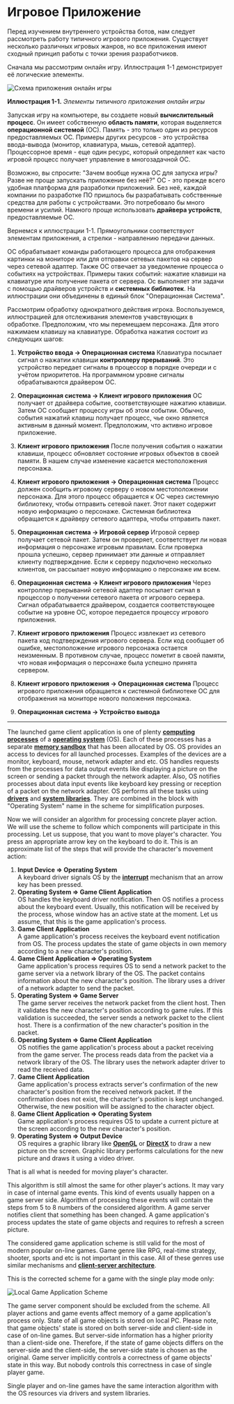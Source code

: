 # Игровое Приложение

Перед изучением внутреннего устройства ботов, нам следует рассмотреть работу типичного игрового приложения. Существует несколько различных игровых жанров, но все приложения имеют сходный принцип работы с точки зрения разработчиков.

Сначала мы рассмотрим онлайн игру. Иллюстрация 1-1 демонстрирует её логические элементы.

![Схема приложения онлайн игры](game-application.png)

**Иллюстрация 1-1.** *Элементы типичного приложения онлайн игры*

Запуская игру на компьютере, вы создаете новый **вычислительный процесс**. Он имеет собственную **область памяти**, которая выделяется **операционной системой** (ОС). Память - это только один из ресурсов предоставляемых ОС. Примеры других ресурсов - это устройства ввода-вывода (монитор, клавиатура, мышь, сетевой адаптер). Процессорное время - еще один ресурс, который определяет как часто игровой процесс получает управление в многозадачной ОС.

Возможно, вы спросите: "Зачем вообще нужна ОС для запуска игры? Разве не проще запускать приложение без неё?" ОС - это прежде всего удобная платформа для разработки приложений. Без неё, каждой компании по разработке ПО пришлось бы разрабатывать собственные средства для работы с устройствами. Это потребовало бы много времени и усилий. Намного проще использовать **драйвера устройств**, предоставляемые ОС.

Вернемся к иллюстрации 1-1. Прямоугольники соответствуют элементам приложения, а стрелки - направлению передачи данных.

ОС обрабатывает команды работающего процесса для отображения картинки на мониторе или для отправки сетевых пакетов на сервер через сетевой адаптер. Также ОС отвечает за уведомление процесса о событиях на устройствах. Примеры таких событий: нажатие клавиши на клавиатуре или получение пакета от сервера. Ос выполняет эти задачи с помощью драйверов устройств и **системных библиотек**. На иллюстрации они объединены в единый блок "Операционная Система".

Рассмотрим обработку однократного действия игрока. Воспользуемся, иллюстрацией для отслеживания элементов учавствующих в обработке. Предположим, что мы перемещаем персонажа. Для этого нажимаем клавишу на клавиатуре. Обработка нажатия состоит из следующих шагов:

1. **Устройство ввода -> Операционная система**
Клавиатура посылает сигнал о нажатии клавиши **контроллеру прерываний**. Это устройство передает сигналы в процессор в порядке очереди и с учётом приоритетов. На программном уровне сигналы обрабатываются драйвером ОС.

2. **Операционная система -> Клиент игрового приложения**
ОС получает от драйвера событие, соответствующее нажатию клавиши. Затем ОС сообщает процессу игры об этом событии. Обычно, события нажатий клавиш получает процесс, чье окно является активным в данный момент. Предположим, что активно игровое приложение.

3. **Клиент игрового приложения**
После получения события о нажатии клавиши, процесс обновляет состояние игровых объектов в своей памяти. В нашем случае изменение касается местоположения персонажа.

4. **Клиент игрового приложения -> Операционная система**
Процесс должен сообщить игровому серверу о новом местоположении персонажа. Для этого процесс обращается к ОС через системную библиотеку, чтобы отправить сетевой пакет. Этот пакет содержит новую информацию о персонаже. Системная библиотека обращается к драйверу сетевого адаптера, чтобы отправить пакет.

5. **Операционная система -> Игровой сервер**
Игровой сервер получает сетевой пакет. Затем он проверяет, соответствует ли новая информация о персонаже игровым правилам. Если проверка прошла успешно, сервер принимает эти данные и отправляет клиенту подтверждение. Если к серверу подключено несколько клиентов, он рассылает новую информацию о персонаже им всем.

6. **Операционная система -> Клиент игрового приложения**
Через контроллер прерываний сетевой адаптер посылает сигнал в процессор о получении сетевого пакета от игрового сервера. Сигнал обрабатывается драйвером, создается соответствующее событие на уровне ОС, которое передается процессу игрового приложения.

7. **Клиент игрового приложения**
Процесс извлекает из сетевого пакета код подтверждения игрового сервера. Если код сообщает об ошибке, местоположение игрового персонажа остается неизменным. В противном случае, процесс пометит в своей памяти, что новая информация о персонаже была успешно принята сервером.

8. **Клиент игрового приложения -> Операционная система**
Процесс игрового приложения обращается к системной библиотеке ОС для отображения на мониторе нового положения персонажа.

9. **Операционная система -> Устройство вывода**



----


The launched game client application is one of plenty [**computing processes**](https://en.wikipedia.org/wiki/Process_%28computing%29) of a [**operating system**](https://en.wikipedia.org/wiki/Operating_system) (OS). Each of these processes has a separate [**memory sandbox**](http://duartes.org/gustavo/blog/post/anatomy-of-a-program-in-memory) that has been allocated by OS. OS provides an access to devices for all launched processes. Examples of the devices are a monitor, keyboard, mouse, network adapter and etc. OS handles requests from the processes for data output events like displaying a picture on the screen or sending a packet through the network adapter. Also, OS notifies processes about data input events like keyboard key pressing or reception of a packet on the network adapter. OS performs all these tasks using [**drivers**](https://en.wikipedia.org/wiki/Device_driver) and [**system libraries**](https://en.wikipedia.org/wiki/Library_%28computing%29). They are combined in the block with "Operating System" name in the scheme for simplification purposes.

Now we will consider an algorithm for processing concrete player action. We will use the scheme to follow which components will participate in this processing. Let us suppose, that you want to move player's character. You press an appropriate arrow key on the keyboard to do it. This is an approximate list of the steps that will provide the character's movement action:

1. **Input Device => Operating System**<br/>
A keyboard driver signals OS by the [**interrupt**](https://en.wikipedia.org/wiki/Interrupt) mechanism that an arrow key has been pressed.
2. **Operating System => Game Client Application**<br/>
OS handles the keyboard driver notification. Then OS notifies a process about the keyboard event. Usually, this notification will be received by the process, whose window has an active state at the moment. Let us assume, that this is the game application's process.
3. **Game Client Application**<br/>
A game application's process receives the keyboard event notification from OS. The process updates the state of game objects in own memory according to a new character's position.
4. **Game Client Application => Operating System**<br/>
Game application's process requires OS to send a network packet to the game server via a network library of the OS. The packet contains information about the new character's position. The library uses a driver of a network adapter to send the packet.
5. **Operating System => Game Server**<br/>
The game server receives the network packet from the client host. Then it validates the new character's position according to game rules. If this validation is succeeded, the server sends a network packet to the client host. There is a confirmation of the new character's position in the packet.
6. **Operating System => Game Client Application**<br/>
OS notifies the game application's process about a packet receiving from the game server. The process reads data from the packet via a network library of the OS. The library uses the network adapter driver to read the received data.
6. **Game Client Application**<br/>
Game application's process extracts server's confirmation of the new character's position from the received network packet. If the confirmation does not exist, the character's position is kept unchanged. Otherwise, the new position will be assigned to the character object.
7. **Game Client Application => Operating System**<br/>
Game application's process requires OS to update a current picture at the screen according to the new character's position.
8. **Operating System => Output Device**<br/>
OS requires a graphic library like [**OpenGL**](https://en.wikipedia.org/wiki/OpenGL) or [**DirectX**](https://en.wikipedia.org/wiki/DirectX) to draw a new picture on the screen. Graphic library performs calculations for the new picture and draws it using a video driver.

That is all what is needed for moving player's character.

This algorithm is still almost the same for other player's actions. It may vary in case of internal game events. This kind of events usually happen on a game server side. Algorithm of  processing these events will contain the steps from 5 to 8 numbers of the considered algorithm. A game server notifies client that something has been changed. A game application's process updates the state of game objects and requires to refresh a screen picture.

The considered game application scheme is still valid for the most of modern popular on-line games. Game genre like RPG, real-time strategy, shooter, sports and etc is not important in this case. All of these genres use similar mechanisms and [**client-server architecture**](https://en.wikipedia.org/wiki/Client%E2%80%93server_model).

This is the corrected scheme for a game with the single play mode only:

![Local Game Application Scheme](game-local-application.png)

The game server component should be excluded from the scheme. All player actions and game events affect memory of a game application's process only. State of all game objects is  stored on local PC. Please note, that game objects' state is stored on both server-side and client-side in case of on-line games. But server-side information has a higher priority than a client-side one. Therefore, if the state of game objects differs on the server-side and the client-side, the server-side state is chosen as the original. Game server implicitly controls a correctness of game objects' state in this way. But nobody controls this correctness in case of single player game.

Single player and on-line games have the same interaction algorithm with the OS resources via drivers and system libraries.
